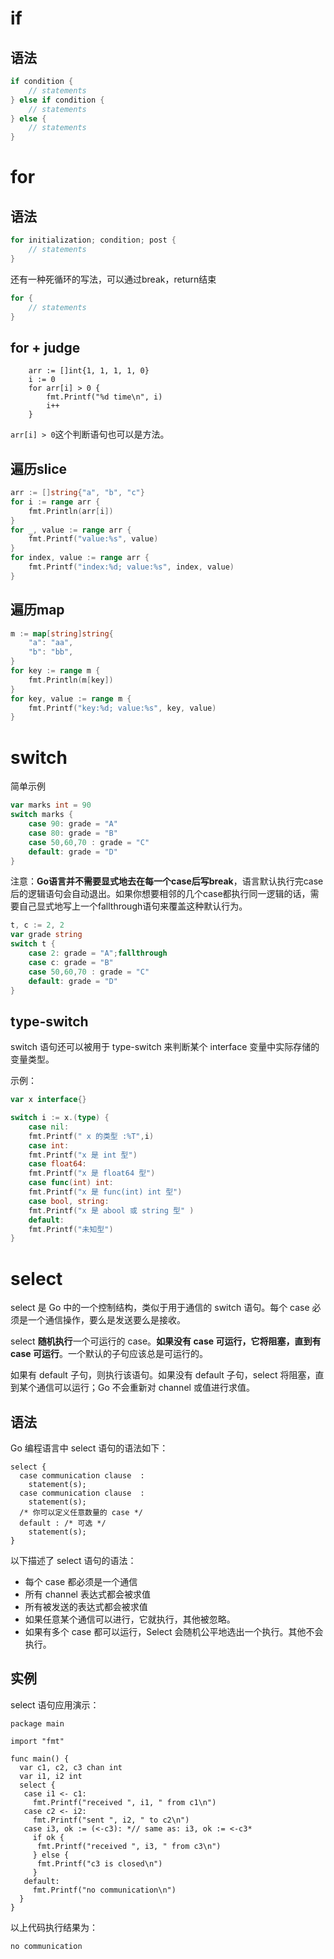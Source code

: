 # if

## 语法

```go
if condition {
	// statements
} else if condition {
    // statements
} else {
    // statements
}
```

# for

## 语法

```go
for initialization; condition; post {
	// statements
}
```

还有一种死循环的写法，可以通过break，return结束

```go
for {
	// statements
}
```

## for + judge

```golang
	arr := []int{1, 1, 1, 1, 0}
	i := 0
	for arr[i] > 0 {
		fmt.Printf("%d time\n", i)
		i++
	}
```

`arr[i] > 0`这个判断语句也可以是方法。

## 遍历slice

```go
arr := []string{"a", "b", "c"}
for i := range arr {
    fmt.Println(arr[i])
}
for _, value := range arr {
    fmt.Printf("value:%s", value)
}
for index, value := range arr {
    fmt.Printf("index:%d; value:%s", index, value)
}
```

## 遍历map

```go
m := map[string]string{
    "a": "aa",
    "b": "bb",
}
for key := range m {
    fmt.Println(m[key])
}
for key, value := range m {
    fmt.Printf("key:%d; value:%s", key, value)
}
```



# switch

简单示例

```go
var marks int = 90
switch marks {
    case 90: grade = "A"
    case 80: grade = "B"
    case 50,60,70 : grade = "C"
    default: grade = "D"  
}
```

注意：**Go语言并不需要显式地去在每一个case后写break**，语言默认执行完case后的逻辑语句会自动退出。如果你想要相邻的几个case都执行同一逻辑的话，需要自己显式地写上一个fallthrough语句来覆盖这种默认行为。

```go
t, c := 2, 2
var grade string
switch t {
    case 2: grade = "A";fallthrough
    case c: grade = "B"
    case 50,60,70 : grade = "C"
    default: grade = "D"
}
```

## type-switch

switch 语句还可以被用于 type-switch 来判断某个 interface 变量中实际存储的变量类型。

示例：

```go
var x interface{}

switch i := x.(type) {
    case nil:  
    fmt.Printf(" x 的类型 :%T",i)                
    case int:  
    fmt.Printf("x 是 int 型")                      
    case float64:
    fmt.Printf("x 是 float64 型")          
    case func(int) int:
    fmt.Printf("x 是 func(int) int 型")                      
    case bool, string:
    fmt.Printf("x 是 abool 或 string 型" )      
    default:
    fmt.Printf("未知型")    
} 
```

# select

select 是 Go 中的一个控制结构，类似于用于通信的 switch 语句。每个 case 必须是一个通信操作，要么是发送要么是接收。

select **随机执行**一个可运行的 case。**如果没有 case 可运行，它将阻塞，直到有 case 可运行**。一个默认的子句应该总是可运行的。

如果有 default 子句，则执行该语句。如果没有 default 子句，select 将阻塞，直到某个通信可以运行；Go 不会重新对 channel 或值进行求值。

## 语法

Go 编程语言中 select 语句的语法如下：

```golang
select {
  case communication clause  :
    statement(s);    
  case communication clause  :
    statement(s);
  /* 你可以定义任意数量的 case */
  default : /* 可选 */
    statement(s);
}
```

以下描述了 select 语句的语法：

- 每个 case 都必须是一个通信
- 所有 channel 表达式都会被求值
- 所有被发送的表达式都会被求值
- 如果任意某个通信可以进行，它就执行，其他被忽略。
- 如果有多个 case 都可以运行，Select 会随机公平地选出一个执行。其他不会执行。

## 实例

select 语句应用演示：

```golang
package main

import "fmt"

func main() {
  var c1, c2, c3 chan int
  var i1, i2 int
  select {
   case i1 <- c1:
     fmt.Printf("received ", i1, " from c1\n")
   case c2 <- i2:
     fmt.Printf("sent ", i2, " to c2\n")
   case i3, ok := (<-c3): *// same as: i3, ok := <-c3*
     if ok {
      fmt.Printf("received ", i3, " from c3\n")
     } else {
      fmt.Printf("c3 is closed\n")
     }
   default:
     fmt.Printf("no communication\n")
  }   
}
```

以上代码执行结果为：

```
no communication
```